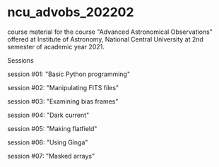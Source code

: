 # ncu_advobs_202202
course material for the course "Advanced Astronomical Observations" 
offered at Institute of Astronomy, National Central University 
at 2nd semester of academic year 2021.

Sessions

  session #01: "Basic Python programming"
  
  session #02: "Manipulating FITS files"
  
  session #03: "Examining bias frames"
  
  session #04: "Dark current"
  
  session #05: "Making flatfield"
  
  session #06: "Using Ginga"
  
  session #07: "Masked arrays"
  
